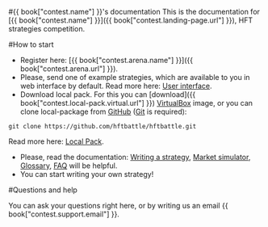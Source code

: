 #{{ book["contest.name"] }}'s documentation
This is the documentation for [{{ book["contest.name"] }}]({{ book["contest.landing-page.url"] }}), HFT strategies competition.


#How to start
- Register here: [{{ book["contest.arena.name"] }}]({{ book["contest.arena.url"] }}).
- Please, send one of example strategies, which are available to you in web interface by default. Read more here: [User interface](interface/README.md).
- Download local pack. For this you can [download]({{ book["contest.local-pack.virtual.url"] }}) [VirtualBox]({{book["virtualbox.url"]}}) image, or you can clone local-package from [GitHub](https://github.com/hftbattle/hftbattle) ([Git](http://git-scm.com/download) is required):
```
git clone https://github.com/hftbattle/hftbattle.git
```
Read more here: [Local Pack](local-pack/README.md).
- Please, read the documentation: [Writing a strategy](strategy/README.md), [Market simulator](simulator/README.md), [Glossary](terms.md), [FAQ](FAQ.md) will be helpful.
- You can start writing your own strategy!

#Questions and help

You can ask your questions right here, or by writing us an email {{ book["contest.support.email"] }}.
